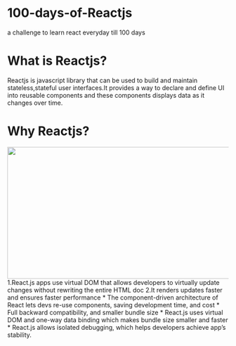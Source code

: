 # 100-days-of-Reactjs
a challenge to learn react everyday till 100 days 
# What is Reactjs?
Reactjs is javascript library that can be used to build and maintain stateless,stateful user interfaces.It provides a way to declare and define UI into reusable components and these components displays data as it changes over time.

# Why Reactjs?
<img align='center' src="https://res.cloudinary.com/ankita1297/image/upload/v1608317966/why-6_fivqj9.jpg" width="630" height="300">
1.React.js apps use virtual DOM that allows developers to virtually update changes without rewriting the entire HTML doc
2.It renders updates faster and ensures faster performance
* The component-driven architecture of React lets devs re-use components, saving development time, and cost
* Full backward compatibility, and smaller bundle size
* React.js uses virtual DOM and one-way data binding  which makes bundle size smaller and faster
* React.js allows isolated debugging, which helps developers achieve app’s stability. 
